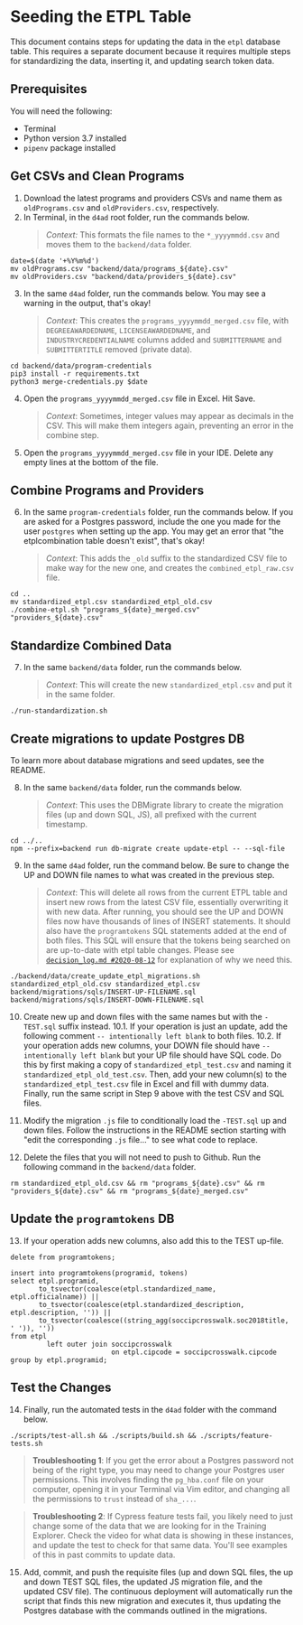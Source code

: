 # Seeding the ETPL Table

This document contains steps for updating the data in the `etpl` database table. This requires a separate document
because it requires multiple steps for standardizing the data, inserting it, and updating search token data.

## Prerequisites

You will need the following:

- Terminal
- Python version 3.7 installed
- `pipenv` package installed

## Get CSVs and Clean Programs

1. Download the latest programs and providers CSVs and name them as `oldPrograms.csv` and `oldProviders.csv`, respectively.
2. In Terminal, in the `d4ad` root folder, run the commands below.
   > _Context:_ This formats the file names to the `*_yyyymmdd.csv` and moves them to the `backend/data` folder.

```shell script
date=$(date '+%Y%m%d')
mv oldPrograms.csv "backend/data/programs_${date}.csv"
mv oldProviders.csv "backend/data/providers_${date}.csv"
```

3. In the same `d4ad` folder, run the commands below. You may see a warning in the output, that's okay!
   > _Context_: This creates the `programs_yyyymmdd_merged.csv` file, with `DEGREEAWARDEDNAME`, `LICENSEAWARDEDNAME`, and `INDUSTRYCREDENTIALNAME` columns added and `SUBMITTERNAME` and `SUBMITTERTITLE` removed (private data).

```shell script
cd backend/data/program-credentials
pip3 install -r requirements.txt
python3 merge-credentials.py $date
```

4. Open the `programs_yyyymmdd_merged.csv` file in Excel. Hit Save.

   > _Context_: Sometimes, integer values may appear as decimals in the CSV. This will make them integers again, preventing an error in the combine step.

5. Open the `programs_yyyymmdd_merged.csv` file in your IDE. Delete any empty lines at the bottom of the file.

## Combine Programs and Providers

6. In the same `program-credentials` folder, run the commands below. If you are asked for a Postgres password, include the one you made for the user `postgres` when setting up the app. You may get an error that "the etplcombination table doesn't exist", that's okay!
   > _Context_: This adds the `_old` suffix to the standardized CSV file to make way for the new one, and creates the `combined_etpl_raw.csv` file.

```shell script
cd ..
mv standardized_etpl.csv standardized_etpl_old.csv
./combine-etpl.sh "programs_${date}_merged.csv" "providers_${date}.csv"
```

## Standardize Combined Data

7. In the same `backend/data` folder, run the commands below.
   > _Context_: This will create the new `standardized_etpl.csv` and put it in the same folder.

```shell script
./run-standardization.sh
```

## Create migrations to update Postgres DB

To learn more about database migrations and seed updates, see the README.

8. In the same `backend/data` folder, run the commands below.
   > _Context_: This uses the DBMigrate library to create the migration files (up and down SQL, JS), all prefixed with the current timestamp.

```shell script
cd ../..
npm --prefix=backend run db-migrate create update-etpl -- --sql-file
```

9. In the same `d4ad` folder, run the command below. Be sure to change the UP and DOWN file names to what was created in the previous step.
   > _Context_: This will delete all rows from the current ETPL table and insert new rows from the latest CSV file, essentially overwriting it with new data. After running, you should see the UP and DOWN files now have thousands of lines of INSERT statements. It should also have the `programtokens` SQL statements added at the end of both files. This SQL will ensure that the tokens being searched on are up-to-date with etpl table changes. Please see [`decision_log.md #2020-08-12`](https://github.com/newjersey/d4ad/blob/master/decision_log.md#2020-08-12) for explanation of why we need this.

```shell script
./backend/data/create_update_etpl_migrations.sh standardized_etpl_old.csv standardized_etpl.csv backend/migrations/sqls/INSERT-UP-FILENAME.sql backend/migrations/sqls/INSERT-DOWN-FILENAME.sql
```

10. Create new up and down files with the same names but with the `-TEST.sql` suffix instead.
    10.1. If your operation is just an update, add the following comment `-- intentionally left blank` to both files.
    10.2. If your operation adds new columns, your DOWN file should have `-- intentionally left blank` but your UP file should have SQL code. Do this by first making a copy of `standardized_etpl_test.csv` and naming it `standardized_etpl_old_test.csv`. Then, add your new column(s) to the `standardized_etpl_test.csv` file in Excel and fill with dummy data. Finally, run the same script in Step 9 above with the test CSV and SQL files.

11. Modify the migration `.js` file to conditionally load the `-TEST.sql` up and down files. Follow the instructions in the README section starting with "edit the corresponding `.js` file..." to see what code to replace.
12. Delete the files that you will not need to push to Github. Run the following command in the `backend/data` folder.

```shell script
rm standardized_etpl_old.csv && rm "programs_${date}.csv" && rm "providers_${date}.csv" && rm "programs_${date}_merged.csv"
```

## Update the `programtokens` DB

13. If your operation adds new columns, also add this to the TEST up-file.

```postgresql
delete from programtokens;

insert into programtokens(programid, tokens)
select etpl.programid,
       to_tsvector(coalesce(etpl.standardized_name, etpl.officialname)) ||
       to_tsvector(coalesce(etpl.standardized_description, etpl.description, '')) ||
       to_tsvector(coalesce((string_agg(soccipcrosswalk.soc2018title, ' ')), ''))
from etpl
         left outer join soccipcrosswalk
                         on etpl.cipcode = soccipcrosswalk.cipcode
group by etpl.programid;
```

## Test the Changes

14. Finally, run the automated tests in the `d4ad` folder with the command below.

```shell script
./scripts/test-all.sh && ./scripts/build.sh && ./scripts/feature-tests.sh
```

> **Troubleshooting 1**: If you get the error about a Postgres password not being of the right type, you may need to change your Postgres user permissions. This involves finding the `pg_hba.conf` file on your computer, opening it in your Terminal via Vim editor, and changing all the permissions to `trust` instead of `sha_...`.

> **Troubleshooting 2**: If Cypress feature tests fail, you likely need to just change some of the data that we are looking for in the Training Explorer. Check the video for what data is showing in these instances, and update the test to check for that same data. You'll see examples of this in past commits to update data.

15. Add, commit, and push the requisite files (up and down SQL files, the up and down TEST SQL files, the updated JS migration file, and the updated CSV file). The continuous deployment will automatically run the script that finds this new migration and executes it, thus updating the Postgres database with the commands outlined in the migrations.
